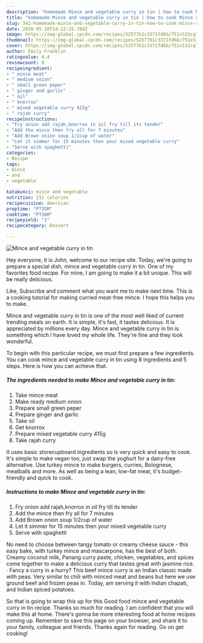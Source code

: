 ```yaml
---
description: "homemade Mince and vegetable curry in tin | how to cook Mince and vegetable curry in tin"
title: "homemade Mince and vegetable curry in tin | how to cook Mince and vegetable curry in tin"
slug: 342-homemade-mince-and-vegetable-curry-in-tin-how-to-cook-mince-and-vegetable-curry-in-tin
date: 2020-05-20T14:12:25.704Z
image: https://img-global.cpcdn.com/recipes/52577b1c3371fd6b/751x532cq70/mince-and-vegetable-curry-in-tin-recipe-main-photo.jpg
thumbnail: https://img-global.cpcdn.com/recipes/52577b1c3371fd6b/751x532cq70/mince-and-vegetable-curry-in-tin-recipe-main-photo.jpg
cover: https://img-global.cpcdn.com/recipes/52577b1c3371fd6b/751x532cq70/mince-and-vegetable-curry-in-tin-recipe-main-photo.jpg
author: Emily Franklin
ratingvalue: 4.4
reviewcount: 9
recipeingredient:
- " mince meat"
- " medium onion"
- " small green peper"
- " ginger and garlic"
- " oil"
- " knorrox"
- " mixed vegetable curry 415g"
- " rajah curry"
recipeinstructions:
- "Fry onion add rajah,knorrox in oil fry till its tender"
- "Add the mince then fry all for 7 minutes"
- "Add Brown onion soup 1/2cup of water"
- "Let it simmer for 15 minutes then your mixed vegetable curry"
- "Serve with spaghetti"
categories:
- Recipe
tags:
- mince
- and
- vegetable

katakunci: mince and vegetable 
nutrition: 211 calories
recipecuisine: American
preptime: "PT35M"
cooktime: "PT36M"
recipeyield: "1"
recipecategory: Dessert

---
```



![Mince and vegetable curry in tin](https://img-global.cpcdn.com/recipes/52577b1c3371fd6b/751x532cq70/mince-and-vegetable-curry-in-tin-recipe-main-photo.jpg)

Hey everyone, it is John, welcome to our recipe site. Today, we're going to prepare a special dish, mince and vegetable curry in tin. One of my favorites food recipe. For mine, I am going to make it a bit unique. This will be really delicious.

Like, Subscribe and comment what you want me to make next time. This is a cooking tutorial for making curried meat-free mince. I hope this helps you to make.

Mince and vegetable curry in tin is one of the most well liked of current trending meals on earth. It is simple, it's fast, it tastes delicious. It is appreciated by millions every day. Mince and vegetable curry in tin is something which I have loved my whole life. They're fine and they look wonderful.


To begin with this particular recipe, we must first prepare a few ingredients. You can cook mince and vegetable curry in tin using 8 ingredients and 5 steps. Here is how you can achieve that.

<!--inarticleads1-->

##### The ingredients needed to make Mince and vegetable curry in tin:

1. Take  mince meat
1. Make ready  medium onion
1. Prepare  small green peper
1. Prepare  ginger and garlic
1. Take  oil
1. Get  knorrox
1. Prepare  mixed vegetable curry 415g
1. Take  rajah curry


It uses basic storecupboard ingredients so is very quick and easy to cook. It&#39;s simple to make vegan too, just swap the yoghurt for a dairy-free alternative. Use turkey mince to make burgers, curries, Bolognese, meatballs and more. As well as being a lean, low-fat meat, it&#39;s budget-friendly and quick to cook. 

<!--inarticleads2-->

##### Instructions to make Mince and vegetable curry in tin:

1. Fry onion add rajah,knorrox in oil fry till its tender
1. Add the mince then fry all for 7 minutes
1. Add Brown onion soup 1/2cup of water
1. Let it simmer for 15 minutes then your mixed vegetable curry
1. Serve with spaghetti


No need to choose between tangy tomato or creamy cheese sauce - this easy bake, with turkey mince and mascarpone, has the best of both. Creamy coconut milk, Panang curry paste, chicken, vegetables, and spices come together to make a delicious curry that tastes great with jasmine rice. · Fancy a curry in a hurry? This beef mince curry is an Indian classic made with peas. Very similar to chili with minced meat and beans but here we use ground beef and frozen peas in. Today, am serving it with Indian chapati, and Indian spiced potatoes. 

So that is going to wrap this up for this Good food mince and vegetable curry in tin recipe. Thanks so much for reading. I am confident that you will make this at home. There's gonna be more interesting food at home recipes coming up. Remember to save this page on your browser, and share it to your family, colleague and friends. Thanks again for reading. Go on get cooking!
